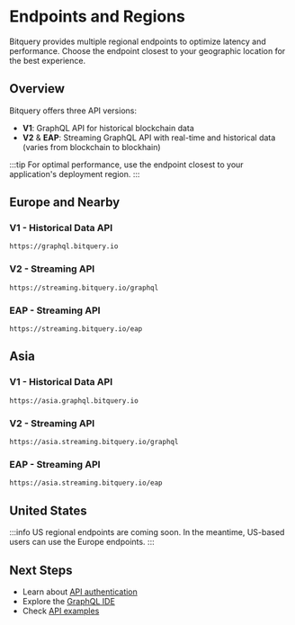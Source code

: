 # Endpoints and Regions

Bitquery provides multiple regional endpoints to optimize latency and performance. Choose the endpoint closest to your geographic location for the best experience.

## Overview

Bitquery offers three API versions:

- **V1**: GraphQL API for historical blockchain data
- **V2** & **EAP**: Streaming GraphQL API with real-time and historical data (varies from blockchain to blockhain)

:::tip
For optimal performance, use the endpoint closest to your application's deployment region.
:::

## Europe and Nearby

### V1 - Historical Data API

```
https://graphql.bitquery.io
```

### V2 - Streaming API

```
https://streaming.bitquery.io/graphql
```

### EAP - Streaming API

```
https://streaming.bitquery.io/eap
```

## Asia

### V1 - Historical Data API

```
https://asia.graphql.bitquery.io
```

### V2 - Streaming API

```
https://asia.streaming.bitquery.io/graphql
```

### EAP - Streaming API

```
https://asia.streaming.bitquery.io/eap
```

## United States

:::info
US regional endpoints are coming soon. In the meantime, US-based users can use the Europe endpoints.
:::

## Next Steps

- Learn about [API authentication](https://docs.bitquery.io/docs/authorisation/how-to-generate/)
- Explore the [GraphQL IDE](https://ide.bitquery.io/)
- Check [API examples](https://docs.bitquery.io/docs/blockchain/introduction/)
